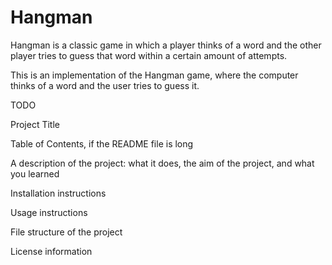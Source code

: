 # Hangman
Hangman is a classic game in which a player thinks of a word and the other player tries to guess that word within a certain amount of attempts.

This is an implementation of the Hangman game, where the computer thinks of a word and the user tries to guess it. 

TODO

Project Title

Table of Contents, if the README file is long

A description of the project: what it does, the aim of the project, and what you learned

Installation instructions

Usage instructions

File structure of the project

License information

